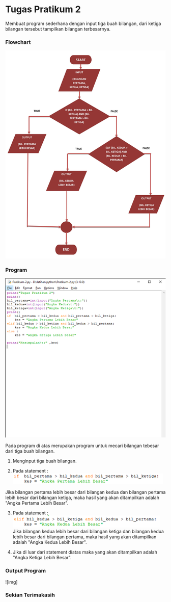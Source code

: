 # Tugas Pratikum 2

Membuat program sederhana dengan input tiga buah bilangan, dari ketiga bilangan
tersebut tampilkan bilangan terbesarnya.

<h3>Flowchart</h3>

![Gambar 0](screenshot/3.jpg)

<h3>Program</h3>

![Gambar 1](screenshot/2.png)

Pada program di atas merupakan program untuk mecari bilangan tebesar dari tiga buah bilangan.

1. Menginput tiga buah bilangan.

2. Pada statement :
![Gambar 2](screenshot/4.png)

Jika bilangan pertama lebih besar dari bilangan kedua dan bilangan pertama lebih besar dari bilangan ketiga, maka hasil yang akan ditampilkan adalah "Angka Pertama Lebih Besar".

3. Pada statement :
![Gambar 3](screenshot/5.png)
Jika bilangan kedua lebih besar dari bilangan ketiga dan bilangan kedua lebih besar dari bilangan pertama, maka hasil yang akan ditampilkan adalah "Angka Kedua Lebih Besar".

4. Jika di luar dari statement diatas maka yang akan ditampilkan adalah "Angka Ketiga Lebih Besar".

<h3>Output Program</h3>

![img]

<h3>Sekian Terimakasih</h3>